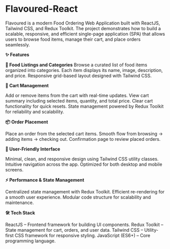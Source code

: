 # Flavoured-React

Flavoured is a modern Food Ordering Web Application built with ReactJS, Tailwind CSS, and Redux Toolkit. The project demonstrates how to build a scalable, responsive, and efficient single-page application (SPA) that allows users to browse food items, manage their cart, and place orders seamlessly.

**✨ Features**

**🥗 Food Listings and Categories**
Browse a curated list of food items organized into categories.
Each item displays its name, image, description, and price.
Responsive grid-based layout designed with Tailwind CSS.

**🛒 Cart Management**

Add or remove items from the cart with real-time updates.
View cart summary including selected items, quantity, and total price.
Clear cart functionality for quick resets.
State management powered by Redux Toolkit for reliability and scalability.

**📦 Order Placement**

Place an order from the selected cart items.
Smooth flow from browsing → adding items → checking out.
Confirmation page to review placed orders.

**👤 User-Friendly Interface**

Minimal, clean, and responsive design using Tailwind CSS utility classes.
Intuitive navigation across the app.
Optimized for both desktop and mobile screens.

**⚡ Performance & State Management**

Centralized state management with Redux Toolkit.
Efficient re-rendering for a smooth user experience.
Modular code structure for scalability and maintenance.

**🛠️ Tech Stack**

ReactJS – Frontend framework for building UI components.
Redux Toolkit – State management for cart, orders, and user data.
Tailwind CSS – Utility-first CSS framework for responsive styling.
JavaScript (ES6+) – Core programming language.
